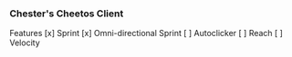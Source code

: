 ### Chester's Cheetos Client
Features
[x] Sprint
[x] Omni-directional Sprint
[ ] Autoclicker
[ ] Reach
[ ] Velocity
